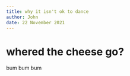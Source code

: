 ```yaml
---
title: why it isn't ok to dance
author: John
date: 22 November 2021
---
```


# whered the cheese go?

bum bum bum

